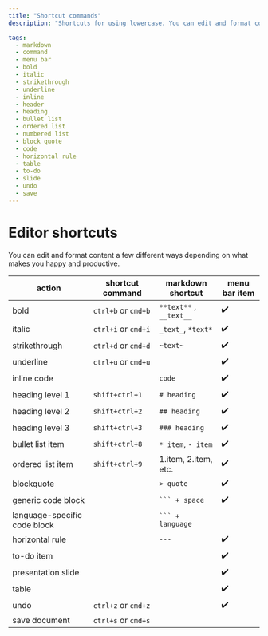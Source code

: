 ```yaml
---
title: "Shortcut commands"
description: "Shortcuts for using lowercase. You can edit and format content a few different ways depending on what makes you happy and productive."

tags:
  - markdown
  - command
  - menu bar
  - bold
  - italic
  - strikethrough
  - underline
  - inline
  - header
  - heading
  - bullet list
  - ordered list
  - numbered list
  - block quote
  - code
  - horizontal rule
  - table
  - to-do
  - slide
  - undo
  - save
---
```


# Editor shortcuts

You can edit and format content a few different ways depending on what makes you happy and productive.

| action                                                    | shortcut command    | markdown shortcut       | menu bar item |
| --------------------------------------------------------- | ------------------- | ----------------------- | ------------- |
| bold                                                      | `ctrl+b` or `cmd+b` | `**text**` , `__text__` | ✔️            |
| italic                                                    | `ctrl+i` or `cmd+i` | `_text_`, `*text*`      | ✔️            |
| strikethrough                                             | `ctrl+d` or `cmd+d` | `~text~`                | ✔️            |
| underline                                                 | `ctrl+u` or `cmd+u` |                         | ✔️            |
| inline code <Badge text="code enabled"/>                  |                     | `code`                  | ✔️            |
| heading level 1                                           | `shift+ctrl+1`      | `# heading`             | ✔️            |
| heading level 2                                           | `shift+ctrl+2`      | `## heading`            | ✔️            |
| heading level 3                                           | `shift+ctrl+3`      | `### heading`           | ✔️            |
| bullet list item                                          | `shift+ctrl+8`      | `* item`, `- item`      | ✔️            |
| ordered list item                                         | `shift+ctrl+9`      | 1.item, 2.item, etc.    | ✔️            |
| blockquote                                                |                     | `> quote`               | ✔️            |
| generic code block <Badge text="code enabled"/>           |                     | ` ``` + space ` | ✔️    |
| language-specific code block <Badge text="code enabled"/> |                     | ` ``` + language `      |
| horizontal rule                                           |                     | `---`                   | ✔️            |
| to-do item                                                |                     |                         | ✔️            |
| presentation slide                                        |                     |                         | ✔️            |
| table                                                     |                     |                         | ✔️            |
| undo                                                      | `ctrl+z` or `cmd+z` |                         | ✔️            |
| save document                                             | `ctrl+s` or `cmd+s` |                         |               |
